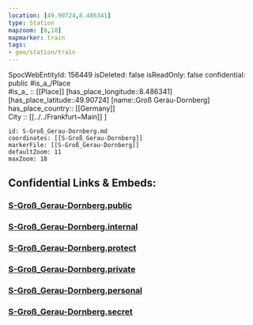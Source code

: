 ```yaml
---
location: [49.90724,8.486341] 
type: Station 
mapzoom: [8,18] 
mapmarker: train 
tags:
- geo/station/train
---
```

SpocWebEntityId: 156449
isDeleted: false
isReadOnly: false
confidential: public
#is_a_/Place  
#is_a_ :: [[Place]] 
[has_place_longitude::8.486341] 
[has_place_latitude::49.90724] 
[name::Groß Gerau-Dornberg] 
has_place_country:: [[Germany]]  
City :: [[../../Frankfurt~Main]] ] 


```leaflet
id: S-Groß_Gerau-Dornberg.md
coordinates: [[S-Groß_Gerau-Dornberg]] 
markerFile: [[S-Groß_Gerau-Dornberg]] 
defaultZoom: 11 
maxZoom: 18
```


## Confidential Links & Embeds: 

### [S-Groß_Gerau-Dornberg.public](/_public/\Earth\Continent\Europe\Europe~Central\Germany\Germany~West\Hessen\counties~Hessen\Frankfurt~Main\Stations-FFM~SS-Groß_Gerau-Dornberg.public.md) 

### [S-Groß_Gerau-Dornberg.internal](/_internal/\Earth\Continent\Europe\Europe~Central\Germany\Germany~West\Hessen\counties~Hessen\Frankfurt~Main\Stations-FFM~SS-Groß_Gerau-Dornberg.internal.md) 

### [S-Groß_Gerau-Dornberg.protect](/_protect/\Earth\Continent\Europe\Europe~Central\Germany\Germany~West\Hessen\counties~Hessen\Frankfurt~Main\Stations-FFM~SS-Groß_Gerau-Dornberg.protect.md) 

### [S-Groß_Gerau-Dornberg.private](/_private/\Earth\Continent\Europe\Europe~Central\Germany\Germany~West\Hessen\counties~Hessen\Frankfurt~Main\Stations-FFM~SS-Groß_Gerau-Dornberg.private.md) 

### [S-Groß_Gerau-Dornberg.personal](/_personal/\Earth\Continent\Europe\Europe~Central\Germany\Germany~West\Hessen\counties~Hessen\Frankfurt~Main\Stations-FFM~SS-Groß_Gerau-Dornberg.personal.md) 

### [S-Groß_Gerau-Dornberg.secret](/_secret/\Earth\Continent\Europe\Europe~Central\Germany\Germany~West\Hessen\counties~Hessen\Frankfurt~Main\Stations-FFM~SS-Groß_Gerau-Dornberg.secret.md)

